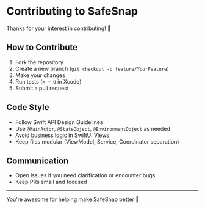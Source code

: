 # Contributing to SafeSnap

Thanks for your interest in contributing! 🚀

## How to Contribute

1. Fork the repository
2. Create a new branch (`git checkout -b feature/YourFeature`)
3. Make your changes
4. Run tests (`⌘ + U` in Xcode)
5. Submit a pull request

## Code Style

- Follow Swift API Design Guidelines
- Use `@MainActor`, `@StateObject`, `@EnvironmentObject` as needed
- Avoid business logic in SwiftUI Views
- Keep files modular (ViewModel, Service, Coordinator separation)

## Communication

- Open issues if you need clarification or encounter bugs
- Keep PRs small and focused

---

You're awesome for helping make SafeSnap better 💚
